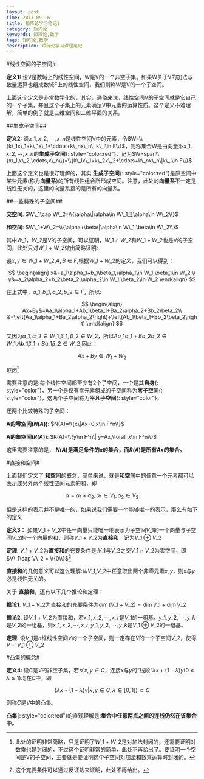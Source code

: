 ```yaml
---
layout: post
time: 2013-09-16
title: 矩阵论学习笔记1
category: 矩阵论
keywords: 矩阵论,数学
tags: 矩阵论,数学
description: 矩阵论学习课程笔记
---
```


#线性空间的子空间#

**定义1:** 设V是数域上的线性空间，W是V的一个非空子集。如果W关于V的加法与数量运算也组成数域F上的线性空间，我们则称W是V的一个子空间。

上面这个定义是非常数学化的，其实，通俗来说，线性空间V的子空间就是它自己的一个子集，并且这个子集上的元素满足V中元素的运算性质。这个定义不难理解，简单的例子就是三维空间和二维平面的关系。

##生成子空间##

**定义2:** 设$x\_1,x\_2,\cdots,x\_n$是线性空间V中的元素，令$W=\\{k\_1x\_1+k\_1x\_1+\cdots+k\_nx\_n\| k\_i\in F\\}$，则称集合W是由向量系$x\_1,x\_2,\cdots,x\_n$的**生成子空间**{: style="color:red"}，记为$W=span\\{x\_1,x\_2,\cdots,x\_n\\}=\\{k\_1x\_1+k\_2x\_2+\cdots+k\_nx\_n\|k\_i\in F\\}$

上面这个定义也是很好理解的，其实 **生成子空间**{: style="color:red"}是原空间中某些元素(称为**向量系**)的所有线性组合所形成空间。注意，此处的**向量系**不一定是线性无关的，这里的向量系指的是所有的向量系。

##一些特殊的子空间##

**交空间**: $W\_1\cap W\_2=\\{\alpha\|\alpha\in W\_1且\alpha\in W\_2\\}$

**和空间**: $W\_1+W\_2=\\{\alpha+\beta\|\alpha\in W\_1,\beta\in W\_2\\}$

其中$W\_1$，$W\_2$是V的子空间，可以证明，$W\_1\cap W\_2$和$W\_1+W\_2$也是V的子空间，此处只对$W\_1+W\_2$做出简略证明:

设$x,y\in W\_1+W\_2$,$A,B\in F$,根据$W\_1+W\_2$的定义，我们可以得到：

$$
\begin{align}
x&=a_1\alpha_1+b_1\beta_1,\alpha_1\in W_1,\beta_1\in W_2 \\
y&=a_2\alpha_2+b_2\beta_2,\alpha_2\in W_1,\beta_2\in W_2
\end{align}
$$

在上式中，$a\_1,b\_1,a\_2,b\_2\in F$，所以:

$$
\begin{align}
Ax+By&=Aa_1\alpha_1+Ab_1\beta_1+Ba_2\alpha_2+Bb_2\beta_2\\
&=\left(Aa_1\alpha_1+Ba_2\alpha_2\right)+\left(Ab_1\beta_1+Bb_2\beta_2\right)
\end{align}
$$

又因为$\alpha\_1,\alpha\_2\in W\_1$,$\beta\_1,\beta\_2\in W\_2$，所以$Aa\_1\alpha\_1+Ba\_2\alpha\_2\in W\_1$,$Ab\_1\beta\_1+Ba\_1\beta\_2\in W\_2$,因此：

$$
\begin{equation}
Ax+By\in W_1+W_2
\end{equation}
$$

证闭[^1]

[^1]:此处的证明非常简略，只是证明了$W\_1+W\_2$是对加法封闭的，还需要证明对数乘也是封闭的，不过这个证明非常的简单，此处不再给出了。要证明一个空间是V的子空间，主要就是要证明这个子空间对加法和数乘运算时封闭的。

需要注意的是:每个线性空间都至少有2个子空间，一个是其**自身**{: style="color"}，另一个是仅有零元素组成的子空间称为**零子空间**{: style="color"}，这两个子空间称为**平凡子空间**{: style="color"}。

还两个比较特殊的子空间：

**A的零空间($N(A)$)**: $N(A)=\\{x\|Ax=0,x\in F^n\\}$

**A的象空间($R(A)$)**: $R(A)=\\{y\in F^n\| y=Ax,\forall x\in F^n\\}$

这里需要注意的是， **$N(A)$是满足条件的$x$的集合，而$R(A)$是所有$Ax$的集合。**

#直接和空间#

上面我们定义了 **和空间**的概念，简单来说，就是**和空间**中的任意一个元素都可以表示成另外两个线性空间元素的和，即

$$
\begin{equation}
\alpha = \alpha_1+\alpha_2,\alpha_1\in V_1,\alpha_2\in V_2
\end{equation}
$$

但是这样的表示并不是唯一的，如果说我们需要一个能够唯一的表示，那么有如下的定义

**定义3**： 如果$V\_1+V\_2$中任一向量只能唯一地表示为子空间$V\_1$的一个向量与子空间$V\_2$的一个向量的和，则称$V\_1+V\_2$为**直接和**，记为$V\_1\oplus V\_2$

**定理**: $V\_1+V\_2$为**直接和**的充要条件是:$V\_1$与$V\_2$之交$V\_1\cap V\_2$为零空间，即$V\_1\cap V\_2 = \\{0\\}$[^2]

[^2]:这个充要条件可以通过反证法来证明，此处不再给出。

**直接和**的几何意义可以这么理解:从$V\_1$,$V\_2$中任意取出两个非零元素$x,y$，则$x$与$y$必是线性无关的。

关于 **直接和**，还有以下几个推论和定理：

**推论1**: $V\_1+V\_2$为直接和的充要条件为$\dim(V\_1+V\_2)=\dim V\_1+\dim V\_2$

**推论2**: 设$V\_1+V\_2$为直接和，若$x\_1,x\_2,\cdots,x\_r$是$V\_1$的一组基，$y\_1,y\_2,\cdots,y\_k$是$V\_2$的一组基，则$x\_1,x\_2,\cdots,x\_r,y\_1,y\_2,\cdots,y\_k$是$V\_1\oplus V\_2$的一组基。

**定理**: 设$V\_1$是$n$维线性空间$V$的一个子空间，则一定存在$V$的一个子空间$V\_2$，使得$V=V\_1\oplus V\_2$


#凸集的概念#

**定义4**: 设$C$是$V$的非空子集，若$\forall x,y\in C$，连接$x$与$y$的“线段”$\lambda x+(1-\lambda)y(0\leq\lambda\leq 1)$均在$C$中，即

$$
\begin{equation}
\{\lambda x + (1-\lambda)y|x,y\in C,\lambda\in[0,1]\}\subset C
\end{equation}
$$

则称$C$是$V$中的凸集。

**凸集**{: style="color:red"}的直观理解是:**集合中任意两点之间的连线仍然在该集合中。**
